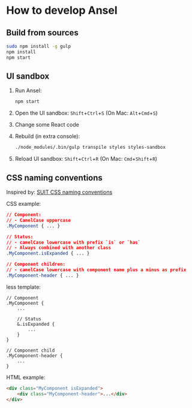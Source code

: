 How to develop Ansel
====================


Build from sources
------------------

```bash
sudo npm install -g gulp
npm install
npm start
```


UI sandbox
----------

1. Run Ansel:
    ```bash
    npm start
    ```

2. Open the UI sandbox: `Shift`+`Ctrl`+`S` (On Mac: `Alt`+`Cmd`+`S`)

3. Change some React code

4. Rebuild (in extra console):
    ```bash
    ./node_modules/.bin/gulp transpile styles styles-sandbox
    ```

5. Reload UI sandbox: `Shift`+`Ctrl`+`R` (On Mac: `Cmd`+`Shift`+`R`)



CSS naming conventions
----------------------

Inspired by: [SUIT CSS naming conventions](https://github.com/suitcss/suit/blob/master/doc/naming-conventions.md)

CSS example:

```css
// Component:
// - CamelCase uppercase
.MyComponent { ... }

// Status:
// - camelCase lowercase with prefix `is` or `has`
// - Always combined with another class
.MyComponent.isExpanded { ... }

// Component children:
// - camelCase lowercase with component name plus a minus as prefix
.MyComponent-header { ... }
```

less template:

```less
// Component
.MyComponent {
    ...

    // Status
    &.isExpanded {
        ...
    }
}

// Component child
.MyComponent-header {
    ...
}
```

HTML example:

```html
<div class="MyComponent isExpanded">
    <div class="MyComponent-header">...</div>
</div>
```
